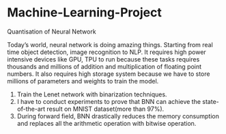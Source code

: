 # Machine-Learning-Project
Quantisation of Neural Network

Today’s world, neural network is doing amazing things. Starting from real time object detection, image recognition to NLP. It requires high power intensive devices like GPU, TPU to run because these tasks requires thousands and millions of addition and multiplication of floating point numbers. It also requires high storage system because we have to store millions of parameters and weights to train the model.

1. Train the Lenet network with binarization techniques.
2. I have to conduct experiments to prove that BNN can achieve the state-of-the-art result on MNIST dataset(more than 97%).
3. During forward field, BNN drastically reduces the memory consumption and replaces all the arithmetic operation with bitwise operation. 
